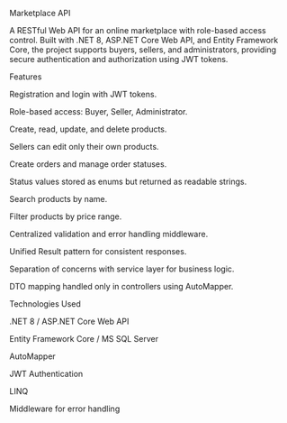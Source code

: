 Marketplace API

A RESTful Web API for an online marketplace with role-based access control. Built with .NET 8, ASP.NET Core Web API, and Entity Framework Core, the project supports buyers, sellers, and administrators, providing secure authentication and authorization using JWT tokens.

Features

Registration and login with JWT tokens.

Role-based access: Buyer, Seller, Administrator.

Create, read, update, and delete products.

Sellers can edit only their own products.


Create orders and manage order statuses.

Status values stored as enums but returned as readable strings.

Search products by name.

Filter products by price range.

Centralized validation and error handling middleware.

Unified Result<T> pattern for consistent responses.

Separation of concerns with service layer for business logic.

DTO mapping handled only in controllers using AutoMapper.

Technologies Used

.NET 8 / ASP.NET Core Web API

Entity Framework Core / MS SQL Server

AutoMapper

JWT Authentication

LINQ

Middleware for error handling
